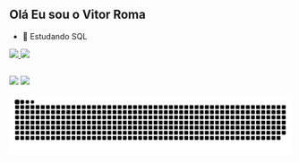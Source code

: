 ## Olá Eu sou o Vitor Roma

- 🌱 Estudando SQL

 <div>
  <a href="https://github.com/vitorroma">
  <img height="180em" src="https://github-readme-stats.vercel.app/api?username=vitorroma&show_icons=true&theme=tokyonight&include_all_commits=true&count_private=true"/>
  <img height="180em" src="https://github-readme-stats.vercel.app/api/top-langs/?username=vitoroma&layout=compact&langs_count=7&theme=tokyonight"/>
</div>
  
  ##
  
  <div> 
	<a href="https://www.twitch.tv/vitor_roma" target="_blank"><img src="https://img.shields.io/badge/Twitch-9146FF?style=for-the-badge&logo=twitch&logoColor=white" target="_blank"></a>
  <a href="https://www.linkedin.com/in/vitor-roma-5606a997" target="_blank"><img src="https://img.shields.io/badge/-LinkedIn-%230077B5?style=for-the-badge&logo=linkedin&logoColor=white" target="_blank"></a> 

 ![Snake animation](https://github.com/vitorroma/vitorroma/blob/output/github-contribution-grid-snake.svg)
    
</div>
